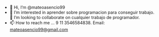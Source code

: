 - 👋 Hi, I’m @mateoasencio99
- 👀 I’m interested in  aprender sobre programacion para conseguir trabajo.
💞️ I’m looking to collaborate on  cualquier trabajo de programador.
- 📫 How to reach me ... 9 11 3546584838. Email: mateoasencio99@gmail.com

<!---
mateoasencio99/mateoasencio99 is a ✨ special ✨ repository because its `README.md` (this file) appears on your GitHub profile.
You can click the Preview link to take a look at your changes.
--->
